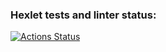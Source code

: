 ### Hexlet tests and linter status:
[![Actions Status](https://github.com/ban4ello/frontend-project-44/actions/workflows/hexlet-check.yml/badge.svg)](https://github.com/ban4ello/frontend-project-44/actions)